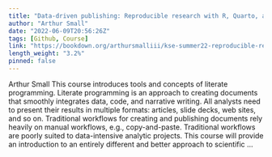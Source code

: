 ```yaml
---
title: "Data-driven publishing: Reproducible research with R, Quarto, and Github"
author: "Arthur Small"
date: "2022-06-09T20:56:26Z"
tags: [Github, Course]
link: "https://bookdown.org/arthursmalliii/kse-summer22-reproducible-research/"
length_weight: "3.2%"
pinned: false
---
```


Arthur Small This course introduces tools and concepts of literate programming. Literate programming is an approach to creating documents that smoothly integrates data, code, and narrative writing. All analysts need to present their results in multiple formats: articles, slide decks, web sites, and so on. Traditional workflows for creating and publishing documents rely heavily on manual workflows, e.g., copy-and-paste. Traditional workflows are poorly suited to data-intensive analytic projects. This course will provide an introduction to an entirely different and better approach to scientific  ...
